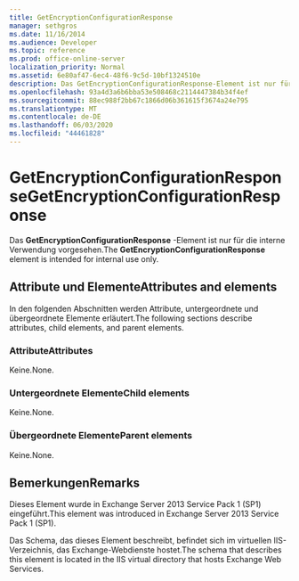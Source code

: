 ```yaml
---
title: GetEncryptionConfigurationResponse
manager: sethgros
ms.date: 11/16/2014
ms.audience: Developer
ms.topic: reference
ms.prod: office-online-server
localization_priority: Normal
ms.assetid: 6e80af47-6ec4-48f6-9c5d-10bf1324510e
description: Das GetEncryptionConfigurationResponse-Element ist nur für die interne Verwendung vorgesehen.
ms.openlocfilehash: 93a4d3a6b6bba53e508468c2114447384b34f4ef
ms.sourcegitcommit: 88ec988f2bb67c1866d06b361615f3674a24e795
ms.translationtype: MT
ms.contentlocale: de-DE
ms.lasthandoff: 06/03/2020
ms.locfileid: "44461828"
---
```

# <a name="getencryptionconfigurationresponse"></a><span data-ttu-id="7852a-103">GetEncryptionConfigurationResponse</span><span class="sxs-lookup"><span data-stu-id="7852a-103">GetEncryptionConfigurationResponse</span></span>

<span data-ttu-id="7852a-104">Das **GetEncryptionConfigurationResponse** -Element ist nur für die interne Verwendung vorgesehen.</span><span class="sxs-lookup"><span data-stu-id="7852a-104">The **GetEncryptionConfigurationResponse** element is intended for internal use only.</span></span> 

## <a name="attributes-and-elements"></a><span data-ttu-id="7852a-105">Attribute und Elemente</span><span class="sxs-lookup"><span data-stu-id="7852a-105">Attributes and elements</span></span>

<span data-ttu-id="7852a-106">In den folgenden Abschnitten werden Attribute, untergeordnete und übergeordnete Elemente erläutert.</span><span class="sxs-lookup"><span data-stu-id="7852a-106">The following sections describe attributes, child elements, and parent elements.</span></span>
  
### <a name="attributes"></a><span data-ttu-id="7852a-107">Attribute</span><span class="sxs-lookup"><span data-stu-id="7852a-107">Attributes</span></span>

<span data-ttu-id="7852a-108">Keine.</span><span class="sxs-lookup"><span data-stu-id="7852a-108">None.</span></span>
  
### <a name="child-elements"></a><span data-ttu-id="7852a-109">Untergeordnete Elemente</span><span class="sxs-lookup"><span data-stu-id="7852a-109">Child elements</span></span>

<span data-ttu-id="7852a-110">Keine.</span><span class="sxs-lookup"><span data-stu-id="7852a-110">None.</span></span>
  
### <a name="parent-elements"></a><span data-ttu-id="7852a-111">Übergeordnete Elemente</span><span class="sxs-lookup"><span data-stu-id="7852a-111">Parent elements</span></span>

<span data-ttu-id="7852a-112">Keine.</span><span class="sxs-lookup"><span data-stu-id="7852a-112">None.</span></span>
  
## <a name="remarks"></a><span data-ttu-id="7852a-113">Bemerkungen</span><span class="sxs-lookup"><span data-stu-id="7852a-113">Remarks</span></span>

<span data-ttu-id="7852a-114">Dieses Element wurde in Exchange Server 2013 Service Pack 1 (SP1) eingeführt.</span><span class="sxs-lookup"><span data-stu-id="7852a-114">This element was introduced in Exchange Server 2013 Service Pack 1 (SP1).</span></span>
  
<span data-ttu-id="7852a-115">Das Schema, das dieses Element beschreibt, befindet sich im virtuellen IIS-Verzeichnis, das Exchange-Webdienste hostet.</span><span class="sxs-lookup"><span data-stu-id="7852a-115">The schema that describes this element is located in the IIS virtual directory that hosts Exchange Web Services.</span></span>
  

